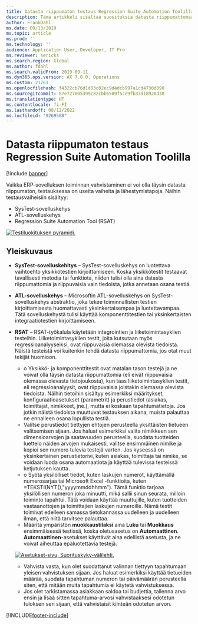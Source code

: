 ```yaml
---
title: Datasta riippumaton testaus Regression Suite Automation Toolilla
description: Tämä artikkeli sisältää suosituksia datasta riippumattomaan testaukseen Regression Suite Automation Toolilla.
author: FrankDahl
ms.date: 09/13/2019
ms.topic: article
ms.prod: ''
ms.technology: ''
audience: Application User, Developer, IT Pro
ms.reviewer: sericks
ms.search.region: Global
ms.author: fdahl
ms.search.validFrom: 2019-09-11
ms.dyn365.ops.version: AX 7.0.0, Operations
ms.custom: 21761
ms.openlocfilehash: f4322cb76d1d83c02ec9d4dcb997a1cd4730d090
ms.sourcegitcommit: 87e727005399c82cbb6509f5ce9fb33d18928d30
ms.translationtype: HT
ms.contentlocale: fi-FI
ms.lasthandoff: 08/12/2022
ms.locfileid: "9269588"
---
```

# <a name="data-agnostic-testing-using-the-regression-suite-automation-tool"></a>Datasta riippumaton testaus Regression Suite Automation Toolilla

[!include [banner](../includes/banner.md)]

Vaikka ERP-sovelluksen toiminnan vahvistaminen ei voi olla täysin datasta riippumaton, testauksessa on useita vaiheita ja lähestymistapoja. Näihin testausvaiheisiin sisältyy:  

- SysTest-sovelluskehys
- ATL-sovelluskehys
- Regression Suite Automation Tool (RSAT)

[![Testiluokituksen pyramidi.](./media/rsat-data-agnostic-testing-01.PNG)](./media/rsat-data-agnostic-testing-01.PNG)

## <a name="overview"></a>Yleiskuvaus
-   **SysTest-sovelluskehitys** – SysTest-sovelluskehys on luotettava vaihtoehto yksikkötestien kirjoittamiseen. Koska yksikkötestit testaavat tavallisesti metodia tai funktiota, niiden tulisi olla aina datasta riippumattomia ja riippuvaisia vain tiedoista, jotka annetaan osana testiä.
-   **ATL-sovelluskehys** – Microsoftin ATL-sovelluskehys on SysTest-sovelluskehys abstraktio, joka tekee toiminnallisten testien kirjoittamisesta huomattavasti yksinkertaisempaa ja luotettavampaa. Tätä sovelluskehystä tulisi käyttää komponenttitestien tai yksinkertaisten integraatiotestien kirjoittamiseen.
-   **RSAT** – RSAT-työkalula käytetään integrointien ja liiketoimintasyklien testeihin. Liiketoimintasyklien testit, joita kutsutaan myös regressioanalyyseiksi, ovat riippuvaisia olemassa olevista tiedoista. Näistä testeistä voi kuitenkin tehdä datasta riippumattomia, jos otat muut tekijät huomioon. 

    - o Yksikkö- ja komponenttitestit ovat matalan tason testejä ja ne voivat olla täysin datasta riippumattomia (eli eivät riippuvaisia olemassa olevasta tietojoukosta), kun taas liiketoimintasyklien testit, eli regressioanalyysit, ovat riippuvaisia joistakin olemassa olevista tiedoista. Näihin tietoihin sisältyy esimerkiksi määritykset, konfiguraatioasetukset (parametrit) ja perustiedot (asiakas, toimittajat, nimikkeet, jne.), mutta ei koskaan tapahtumatietoja. Jos jotkin näistä tiedoista muuttuvat testauksen aikana, muista palauttaa ne ennalleen osana lopullista testiä.
    - Valitse perustiedot tiettyjen ehtojen perusteella yksittäisten tietueen valitsemisen sijaan. Jos haluat esimerkiksi valita nimikkeen sen dimensioarvojen ja saatavuuden perusteella, suodata tuotteiden luettelo näiden arvojen mukaisesti, valitse ensimmäinen nimike ja kopioi sen numero tulevia testejä varten. Jos kyseessä on yksinkertainen perustietorivi, kuten asiakas, toimittaja tai nimike, se voidaan luoda osana automaatiota ja käyttää tulevissa testeissä ketjutuksen kautta. 
    - o Syötä yksilölliset tiedot, kuten laskujen numerot, käyttämällä numerosarjaa tai Microsoft Excel -funktioita, kuten =TEKSTI(NYT(),"yyyymmddhhmm"). Tämä funktio tarjoaa yksilöllisen numeron joka minuutti, mikä sallii sinun seurata, milloin toiminto tapahtui. Tätä voidaan käyttää muuttujille, kuten tuotteiden vastaanottojen ja toimittajien laskujen numeroille. Nämä testit toimivat edelleen samassa tietokannassa uudelleen ja uudelleen ilman, että niitä tarvitsee palauttaa.
    - Määritä ympäristön **muokkaustilaksi** aina **Luku** tai **Muokkaus** ensimmäisessä testissä, koska oletusasetus on **Automaattinen**. **Automaattinen**-asetukset käyttävät aina edellistä asetusta, ja ne voivat aiheuttaa epäluotettavia testejä. 
 
    [![Asetukset-sivu, Suorituskyky-välilehti.](./media/rsat-data-agnostic-testing-02.PNG)](./media/rsat-data-agnostic-testing-02.PNG)
 
    - Vahvista vasta, kun olet suodattanut valinnan tiettyyn tapahtumaan yleisen vahvistuksen sijaan. Jos haluat esimerkiksi käyttää tietueiden määrää, suodata tapahtuman numeron tai päivämäärän perusteella siten, että mitään muita tapahtumia ei käytetä vahvistuksessa. 
    - Jos olet tarkistamassa asiakkaan saldoa tai budjettia, tallenna arvo ensin ja lisää sitten tapahtuma-arvosi vahvistaaksesi odotetun tuloksen sen sijaan, että vahvistaisit kiinteän odotetun arvon. 
 


[!INCLUDE[footer-include](../../../includes/footer-banner.md)]
